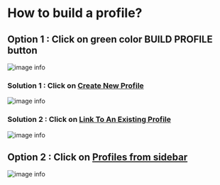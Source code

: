 # How to build a profile?

## Option 1 : Click on green color BUILD PROFILE button

![image info](../static/img/profiles_2/sol1.jpg)

### Solution 1 : Click on [Create New Profile](/faqs/Chat/q5)

![image info](../static/img/profiles_2/sol2.jpg)

### Solution 2 : Click on [Link To An Existing Profile](/faqs/Chat/q6)

![image info](../static/img/profiles_2/sol3.jpg)
##


## Option 2 : Click on [Profiles from sidebar](faqs/Profile/q7)

![image info](../static/img/profiles/step4.png)
